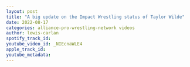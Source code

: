 ```yaml
---
layout: post
title: "A big update on the Impact Wrestling status of Taylor Wilde"
date: 2022-08-17
categories: alliance-pro-wrestling-network videos
author: lewis-carlan
spotify_track_id: 
youtube_video_id: _NIEcnaWLE4
apple_track_id: 
youtube_metadata: 
---
```

